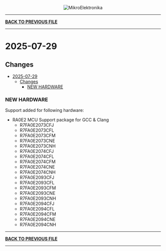<p align="center">
  <img src="http://www.mikroe.com/img/designs/beta/logo_small.png?raw=true" alt="MikroElektronika"/>
</p>

---

**[BACK TO PREVIOUS FILE](../changelog.md)**

---

# 2025-07-29

## Changes

- [2025-07-29](#2025-07-29)
  - [Changes](#changes)
    - [NEW HARDWARE](#new-hardware)

### NEW HARDWARE

Support added for following hardware:

+ RA0E2 MCU Support package for GCC & Clang
  + R7FA0E2073CFJ
  + R7FA0E2073CFL
  + R7FA0E2073CFM
  + R7FA0E2073CNE
  + R7FA0E2073CNH
  + R7FA0E2074CFJ
  + R7FA0E2074CFL
  + R7FA0E2074CFM
  + R7FA0E2074CNE
  + R7FA0E2074CNH
  + R7FA0E2093CFJ
  + R7FA0E2093CFL
  + R7FA0E2093CFM
  + R7FA0E2093CNE
  + R7FA0E2093CNH
  + R7FA0E2094CFJ
  + R7FA0E2094CFL
  + R7FA0E2094CFM
  + R7FA0E2094CNE
  + R7FA0E2094CNH

---

**[BACK TO PREVIOUS FILE](../changelog.md)**

---
